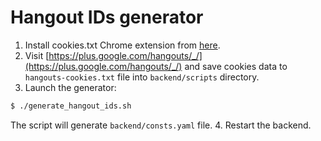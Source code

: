 Hangout IDs generator
=====================

1. Install cookies.txt Chrome extension from [here](https://chrome.google.com/webstore/detail/cookiestxt/njabckikapfpffapmjgojcnbfjonfjfg?hl=en).
2. Visit [https://plus.google.com/hangouts/_/](https://plus.google.com/hangouts/_/) and save cookies data to `hangouts-cookies.txt` file into `backend/scripts` directory.
3. Launch the generator: 

```bash
$ ./generate_hangout_ids.sh
```
The script will generate `backend/consts.yaml` file.
4. Restart the backend.

